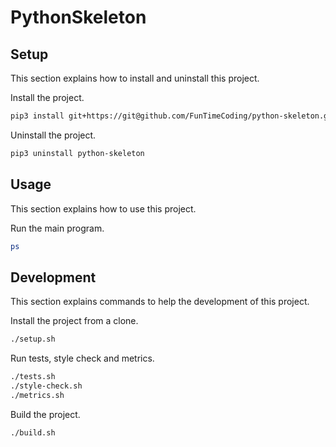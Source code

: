 # PythonSkeleton

## Setup

This section explains how to install and uninstall this project.

Install the project.

```sh
pip3 install git+https://git@github.com/FunTimeCoding/python-skeleton.git#egg=python-skeleton
```

Uninstall the project.

```sh
pip3 uninstall python-skeleton
```


## Usage

This section explains how to use this project.

Run the main program.

```sh
ps
```


## Development

This section explains commands to help the development of this project.

Install the project from a clone.

```sh
./setup.sh
```

Run tests, style check and metrics.

```sh
./tests.sh
./style-check.sh
./metrics.sh
```

Build the project.

```sh
./build.sh
```
